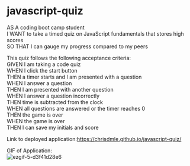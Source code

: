 # javascript-quiz
<p>AS A coding boot camp student
<br>
I WANT to take a timed quiz on JavaScript fundamentals that stores high scores<br>
SO THAT I can gauge my progress compared to my peers</p>
This quiz follows the following acceptance criteria:<br>
GIVEN I am taking a code quiz<br>
WHEN I click the start button<br>
THEN a timer starts and I am presented with a question<br>
WHEN I answer a question<br>
THEN I am presented with another question<br>
WHEN I answer a question incorrectly<br>
THEN time is subtracted from the clock<br>
WHEN all questions are answered or the timer reaches 0<br>
THEN the game is over<br>
WHEN the game is over<br>
THEN I can save my initials and score<br>

Link to deployed application:https://chrisdmle.github.io/javascript-quiz/ <br>

GIF of Application: <br>
![ezgif-5-d3f41d28e6](https://user-images.githubusercontent.com/107082980/176742735-155cf14b-fe4a-4f43-95f1-bf2ca124f078.gif)

